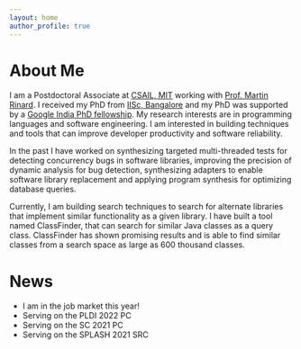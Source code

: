 ```yaml
---
layout: home
author_profile: true
---
```

# About Me

I am a Postdoctoral Associate at [CSAIL, MIT] working with [Prof. Martin Rinard]. I received my PhD from [IISc, Bangalore] and my PhD was supported by a [Google India PhD fellowship].
My research interests are in programming languages and software engineering. I am interested in building techniques and tools that can improve developer productivity and software reliability.

In the past I have worked on synthesizing targeted multi-threaded tests for detecting concurrency bugs in software libraries, improving the precision
of dynamic analysis for bug detection, synthesizing adapters to enable software library replacement and applying program synthesis for optimizing database queries. 

Currently, I am building search techniques to search for alternate libraries that implement similar
functionality as a given library. I have built a tool named ClassFinder, that can search for similar 
Java classes as a query class. ClassFinder has shown promising results and is able to find similar
classes from a search space as large as 600 thousand classes.

# News
<div class="boxed">
<ul>
 <li> I am in the job market this year!</li>
 <li> Serving on the PLDI 2022 PC</li>
 <li> Serving on the SC 2021 PC </li>
 <li> Serving on the SPLASH 2021 SRC</li>
</ul>
</div>

[CSAIL, MIT]: https://www.csail.mit.edu/
[Prof. Martin Rinard]: http://people.csail.mit.edu/rinard/
[IISc, Bangalore]: https://iisc.ac.in/
[Google India PhD fellowship]: https://research.google/outreach/phd-fellowship/
